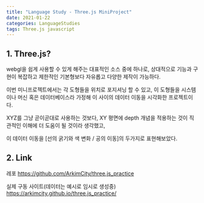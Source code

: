 ```yaml
---
title: "Language Study - Three.js MiniProject"
date: 2021-01-22
categories: LanguageStudies
tags: Three.js javascript
---
```



## 1. Three.js?

webgl을 쉽게 사용할 수 있게 해주는 대표적인 소스 중에 하나로, 상대적으로 기능과 구현이 복잡하고 제한적인 기본형보다 자유롭고 다양한 제작이 가능하다.

이번 미니프로젝트에서는 각 도형들을 위치로 포지셔닝 할 수 있고, 이 도형들을 시스템이나 머신 혹은 데이터베이스라 가정해 이 사이의 데이터 이동을 시각화한 프로젝트이다. 

XYZ를 그냥 곧이곧대로 사용하는 것보다, XY 평면에 depth 개념을 적용하는 것이 직관적인 이해에 더 도움이 될 것이라 생각했고,

이 데이터 이동을 [선의 굵기와 색 변화 / 공의 이동]의 두가지로 표현해보았다.


## 2. Link

레포
https://github.com/ArkimCity/three.js_practice

실제 구동 사이트(데이터는 예시로 임시로 생성중)
https://arkimcity.github.io/three.js_practice/

